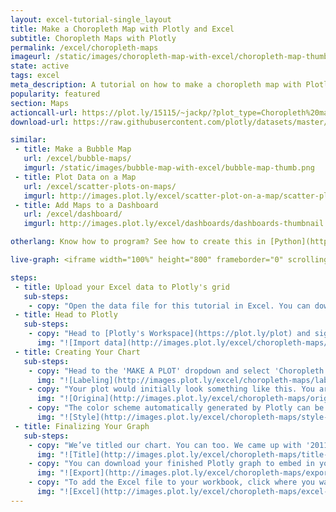 ```yaml
---
layout: excel-tutorial-single_layout
title: Make a Choropleth Map with Plotly and Excel
subtitle: Choropleth Maps with Plotly
permalink: /excel/choropleth-maps
imageurl: /static/images/choropleth-map-with-excel/choropleth-map-thumb.png
state: active
tags: excel
meta_description: A tutorial on how to make a choropleth map with Plotly and Excel. Plotly is the easiest and fastest way to make and share graphs online.
popularity: featured
section: Maps
actioncall-url: https://plot.ly/15115/~jackp/?plot_type=Choropleth%20map
download-url: https://raw.githubusercontent.com/plotly/datasets/master/2011_us_ag_exports.csv.zip

similar:
 - title: Make a Bubble Map
   url: /excel/bubble-maps/
   imgurl: /static/images/bubble-map-with-excel/bubble-map-thumb.png
 - title: Plot Data on a Map
   url: /excel/scatter-plots-on-maps/
   imgurl: http://images.plot.ly/excel/scatter-plot-on-a-map/scatter-plot-on-a-map-thumb.png
 - title: Add Maps to a Dashboard
   url: /excel/dashboard/
   imgurl: http://images.plot.ly/excel/dashboards/dashboards-thumbnail.png

otherlang: Know how to program? See how to create this in [Python](https://plot.ly/python/bubble-charts/) or [R](https://plot.ly/r/bubble-charts/).

live-graph: <iframe width="100%" height="800" frameborder="0" scrolling="no" src="https://plot.ly/~Nicole_G/3191.embed"></iframe>

steps:
 - title: Upload your Excel data to Plotly's grid
   sub-steps:
    - copy: "Open the data file for this tutorial in Excel. You can download the file here in [CSV format](https://raw.githubusercontent.com/plotly/datasets/master/2011_us_ag_exports.csv)"
 - title: Head to Plotly
   sub-steps:
    - copy: "Head to [Plotly's Workspace](https://plot.ly/plot) and sign into your free Plotly account. Go to 'Import', click 'Upload a file', then choose your Excel file to upload. Your Excel file will now open in Plotly's grid. For more about Plotly's grid, see [this tutorial](/add-data-to-the-plotly-grid/)"
      img: "![Import data](http://images.plot.ly/excel/choropleth-maps/import-data-choropleth-map.png)"
 - title: Creating Your Chart
   sub-steps:
    - copy: "Head to the 'MAKE A PLOT' dropdown and select 'Choropleth map.'In this case, we'll only need the 'USA State Abbreviations' and total export value. Set the state abbreviations as 'l' and total export value as 'v.'"
      img: "![Labeling](http://images.plot.ly/excel/choropleth-maps/labeling-choropleth-map.png)"
    - copy: "Your plot would initially look something like this. You aren't too far from being done now."
      img: "![Origina](http://images.plot.ly/excel/choropleth-maps/original-choropleth-map.png)"
    - copy: "The color scheme automatically generated by Plotly can be changed within the TRACES popover. Head to the 'style' dropdown, and select your ideal scale."
      img: "![Style](http://images.plot.ly/excel/choropleth-maps/style-choropleth-map.png)"
 - title: Finalizing Your Graph
   sub-steps:
    - copy: "We’ve titled our chart. You can too. We came up with '2011 U.S. Agriculture Exports by State.' Also, you can title your color bar. It is in 'Millions of USD.'"
      img: "![Title](http://images.plot.ly/excel/choropleth-maps/title-choropleth-map.png)"
    - copy: "You can download your finished Plotly graph to embed in your Excel workbook. We also recommend including the Plotly link to the graph inside your Excel workbook for easy access to the interactive Plotly version. Get the link to your graph by clicking the 'Share' button. Download an image of your Plotly graph by clicking EXPORT on the toolbar."
      img: "![Export](http://images.plot.ly/excel/choropleth-maps/export-choropleth-map.png)"
    - copy: "To add the Excel file to your workbook, click where you want to insert the picture inside Excel. On the INSERT tab inside Excel, in the ILLUSTRATIONS group, click PICTURE. Locate the Plotly graph image that you downloaded and then double-click it. Notice that we also copy-pasted the Plotly graph link in a cell for easy access to the interactive Plotly version."
      img: "![Excel](http://images.plot.ly/excel/choropleth-maps/excel-choropleth-map.png)"
---
```

